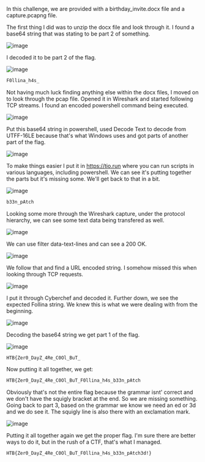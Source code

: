 In this challenge, we are provided with a birthday_invite.docx file and a capture.pcapng file.

The first thing I did was to unzip the docx file and look through it. I found a base64 string that was stating to be part 2 of something.

![image](https://user-images.githubusercontent.com/80063008/179467180-f0b46cfe-e77e-474a-810e-04b1f04e44ff.png)

I decoded it to be part 2 of the flag.

![image](https://user-images.githubusercontent.com/80063008/179467347-5ee661d8-14d7-4ba5-9470-f9af88d8e148.png)

```bash
F0llina_h4s_
```

Not having much luck finding anything else within the docx files, I moved on to look through the pcap file. Opened it in Wireshark and started following TCP streams. I found an encoded powershell command being executed.

![image](https://user-images.githubusercontent.com/80063008/179467516-388f645a-c5f1-4398-ad9a-12e83a50a165.png)

Put this base64 string in powershell, used Decode Text to decode from UTFF-16LE because that's what Windows uses and got parts of another part of the flag.

![image](https://user-images.githubusercontent.com/80063008/179468028-527d1c11-1ab5-44f5-8cf7-694d053855ae.png)

To make things easier I put it in https://tio.run where you can run scripts in various languages, including powershell. We can see it's putting together the parts but it's missing some. We'll get back to that in a bit.

![image](https://user-images.githubusercontent.com/80063008/179468310-d906a7c6-dd81-4cda-88c8-3daf1e569efb.png)

```bash
b33n_pAtch
```
Looking some more through the Wireshark capture, under the protocol hierarchy, we can see some text data being transfered as well. 

![image](https://user-images.githubusercontent.com/80063008/179468632-81cb98cb-a2fe-4f1c-bd1c-2a8b53fb94ad.png)

We can use filter data-text-lines and can see a 200 OK. 

![image](https://user-images.githubusercontent.com/80063008/179468643-1526594b-c250-406c-98e4-6b7bc5a664b7.png)

We follow that and find a URL encoded string. I somehow missed this when looking through TCP requests.

![image](https://user-images.githubusercontent.com/80063008/179468694-e304afd2-0542-45b5-b8c3-5f9a87a8c6f3.png)

I put it through Cyberchef and decoded it. Further down, we see the expected Follina string. We knew this is what we were dealing with from the beginning.

![image](https://user-images.githubusercontent.com/80063008/179468799-a80fe994-f149-4dc6-b50a-9aee1aa1ccc2.png)

Decoding the base64 string we get part 1 of the flag.

![image](https://user-images.githubusercontent.com/80063008/179468846-f6beda1a-e507-4829-9b5d-73396989d3be.png)

```
HTB{Zer0_DayZ_4Re_C0Ol_BuT_
```

Now putting it all together, we get:

```bash
HTB{Zer0_DayZ_4Re_C0Ol_BuT_F0llina_h4s_b33n_pAtch
```

Obviously that's not the entire flag because the grammar isnt' correct and we don't have the squigly bracket at the end. So we are missing something. Going back to part 3, based on the grammar we know we need an ed or 3d and we do see it. The squigly line is also there with an exclamation mark.

![image](https://user-images.githubusercontent.com/80063008/179469133-038b446e-64d1-4512-a93f-0bfc0b84a536.png)

Putting it all together again we get the proper flag. I'm sure there are better ways to do it, but in the rush of a CTF, that's what I managed.

```bash
HTB{Zer0_DayZ_4Re_C0Ol_BuT_F0llina_h4s_b33n_pAtch3d!}
```

